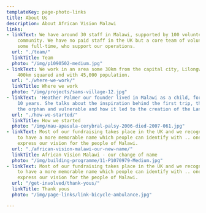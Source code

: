 ```yaml
---
templateKey: page-photo-links
title: About Us
description: About African Vision Malawi
links:
- linkText: We have around 30 staff in Malawi, supported by 100 volunteers from the
    community. We have no paid staff in the UK but a core team of volunteers and trustees,
    some full-time, who support our operations.
  url: "./team/"
  linkTitle: Team
  photo: "/img/p1090502-medium.jpg"
- linkText: We work in an area some 30km from the capital city, Lilongwe which is
    400km squared and with 45,000 population.
  url: "./where-we-work/"
  linkTitle: Where we work
  photo: "/img/projects/sams-village-12.jpg"
- linkText: 'Heather Palmer our founder lived in Malawi as a child, for her first
    10 years. She talks about the inspiration behind the first trip, the plight of
    the orphan and vulnerable and how it led to the creation of the Landirani Trust.  '
  url: "./how-we-started/"
  linkTitle: How we started
  photo: "/img/mau-apasula-cerybral-palsy-2006-died-2007-061.jpg"
- linkText: Most of our fundraising takes place in the UK and we recognize we need
    to have a more memorable name which people can identify with .. one which will
    express our vision for the people of Malawi.
  url: "./african-vision-malawi-our-new-name/"
  linkTitle: African Vision Malawi - our change of name
  photo: "/img/building-programme/11-P1070979-Medium.jpg"
- linkText: Most of our fundraising takes place in the UK and we recognize we need
    to have a more memorable name which people can identify with .. one which will
    express our vision for the people of Malawi.
  url: "/get-involved/thank-yous/"
  linkTitle: Thank yous
  photo: "/img/page-links/link-bicycle-ambulance.jpg"

---
```

